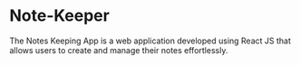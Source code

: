 # Note-Keeper
The Notes Keeping App is a web application developed using React JS that allows users to create and manage their notes effortlessly.


